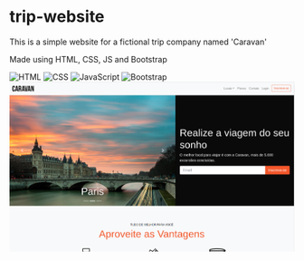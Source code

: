 # trip-website
This is a simple website for a fictional trip company named 'Caravan'

Made using HTML, CSS, JS and Bootstrap
<div>
  <img src="https://img.shields.io/badge/HTML5-E34F26?style=for-the-badge&logo=html5&logoColor=white" alt="HTML">
<img src="https://img.shields.io/badge/CSS3-1572B6?style=for-the-badge&logo=css3&logoColor=white" alt="CSS">
  <img src="https://img.shields.io/badge/JavaScript-F7DF1E?style=for-the-badge&logo=javascript&logoColor=black" alt="JavaScript">
   <img src="https://img.shields.io/badge/Bootstrap-563D7C?style=for-the-badge&logo=bootstrap&logoColor=white" alt="Bootstrap">
</div>

<img src="/website-caravan.png">
